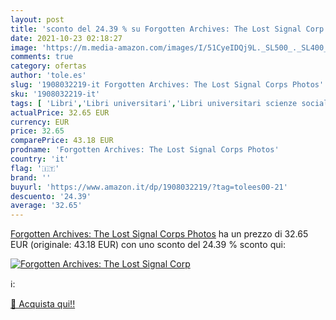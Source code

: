 ```yaml
---
layout: post
title: 'sconto del 24.39 % su Forgotten Archives: The Lost Signal Corp  '
date: 2021-10-23 02:18:27
image: 'https://m.media-amazon.com/images/I/51CyeIDQj9L._SL500_._SL400_.jpg'
comments: true
category: ofertas
author: 'tole.es'
slug: '1908032219-it Forgotten Archives: The Lost Signal Corps Photos'
sku: '1908032219-it'
tags: [ 'Libri','Libri universitari','Libri universitari scienze sociali','Politica','Scienze militari','Scienze, tecnologia e medicina','Società e scienze sociali','Storia','Storia contemporanea dal XX secolo a oggi','Storia militare', ]
actualPrice: 32.65 EUR
currency: EUR
price: 32.65
comparePrice: 43.18 EUR
prodname: 'Forgotten Archives: The Lost Signal Corps Photos'
country: 'it'
flag: '🇮🇹'
brand: ''
buyurl: 'https://www.amazon.it/dp/1908032219/?tag=tolees00-21'
descuento: '24.39'
average: '32.65'
---
```


[Forgotten Archives: The Lost Signal Corps Photos](https://www.amazon.it/dp/1908032219/?tag=tolees00-21) ha un prezzo di 32.65 EUR (originale: 43.18 EUR) con uno sconto del 24.39 % sconto qui:

[![Forgotten Archives: The Lost Signal Corp](https://m.media-amazon.com/images/I/51CyeIDQj9L._SL500_._SL400_.jpg)](https://www.amazon.it/dp/1908032219/?tag=tolees00-21)

ℹ️:


[🛒 Acquista qui!!](https://www.amazon.it/dp/1908032219/?tag=tolees00-21)
